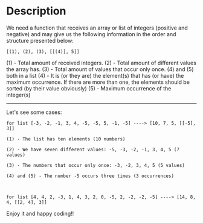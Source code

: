 # Description
We need a function that receives an array or list of integers (positive and negative) and may give us the following information in the order and structure presented below:

```
[(1), (2), (3), [[(4)], 5]]
```

(1) - Total amount of received integers.
(2) - Total amount of different values the array has.
(3) - Total amount of values that occur only once.
(4) and (5) both in a list
(4) - It is (or they are) the element(s) that has (or have) the maximum occurrence. If there are more than one, the elements should be sorted (by their value obviously)
(5) - Maximum occurrence of the integer(s)

---

Let's see some cases:

```
for list [-3, -2, -1, 3, 4, -5, -5, 5, -1, -5] ----> [10, 7, 5, [[-5], 3]]

(1) - The list has ten elements (10 numbers)

(2) - We have seven different values: -5, -3, -2, -1, 3, 4, 5 (7 values)

(3) - The numbers that occur only once: -3, -2, 3, 4, 5 (5 values)

(4) and (5) - The number -5 occurs three times (3 occurrences)



for list [4, 4, 2, -3, 1, 4, 3, 2, 0, -5, 2, -2, -2, -5] ----> [14, 8, 4, [[2, 4], 3]]
```

Enjoy it and happy coding!!